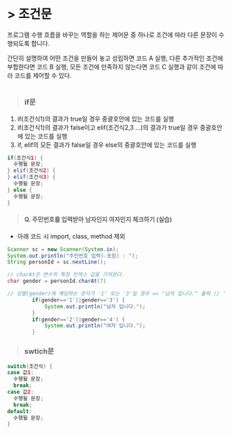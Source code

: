#  > 조건문
프로그램 수행 흐름을 바꾸는 역할을 하는 제어문 중 하나로 조건에 따라 다른 문장이 수행되도록 합니다.   
   
간단히 설명하여 어떤 조건을 만들어 놓고 성립하면 코드 A 실행, 다른 추가적인 조건에 부합한다면 코드 B 실행, 모든 조건에 만족하지 않는다면 코드 C 실행과 같이 조건에 따라 코드를 제어할 수 있다.   
#
> ### if문
1. if(조건식1)의 결과가 true일 경우 중괄호안에 있는 코드를 실행   
2. if(조건식1)의 결과가 false이고 elif(조건식2,3 ...)의 결과가 true일 경우 중괄호안에 있는 코드를 실행   
3. if, elif의 모든 결과가 false일 경우 else의 중괄호안에 있는 코드를 실행   
   
```java
if(조건식1) {
  수행될 문장;
} elif(조건식2) {
} elif(조건식3) {
  수행될 문장;
} else {
  수행될 문장;
}
```
   
> #### Q. 주민번호를 입력받아 남자인지 여자인지 체크하기 (실습)
* 아래 코드 시 import, class, method 제외
```java
Scanner sc = new Scanner(System.in);
System.out.println("주민번호 입력(-포함) : ");
String personId = sc.nextLine();

// charAt은 변수의 특정 인덱스 값을 가져온다.
char gender = personId.charAt(7)

// 성별(gender)에 해당하는 문자가 '1' 또는 '3'일 경우 => "남자 입니다." 출력 // '2' 또는 '4'일 경우 여자
		if(gender=='1'||gender=='3') {
			System.out.println("남자 입니다.");
		}
		if(gender=='2'||gender=='4') {
			System.out.println("여자 입니다.");
		}
```


> ### swtich문
```java
switch(조건식) {
case 값1:
  수행될 문장;
  break;
case 값2:
  수행될 문장;
  break;
default:
  수행될 문장;
}
```
